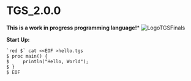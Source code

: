 # TGS_2.0.0
**This is a work in progress programming language!***
![LogoTGSFinals](https://user-images.githubusercontent.com/112824573/200091920-1dc38a95-6890-4e29-ae6b-67672740e8a1.jpg)

**Start Up:**
```
`red $` cat <<EOF >hello.tgs
$ proc main() {
$     println("Hello, World");
$ }
$ EOF
```
